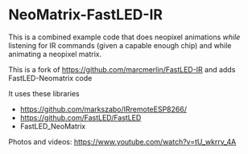 NeoMatrix-FastLED-IR
====================
This is a combined example code that does neopixel animations _while_ listening for IR commands (given a capable enough chip)
and while animating a neopixel matrix.

This is a fork of https://github.com/marcmerlin/FastLED-IR and adds FastLED-Neomatrix code

It uses these libraries
- https://github.com/markszabo/IRremoteESP8266/
- https://github.com/FastLED/FastLED
- FastLED_NeoMatrix

Photos and videos:
https://www.youtube.com/watch?v=tU_wkrrv_4A
